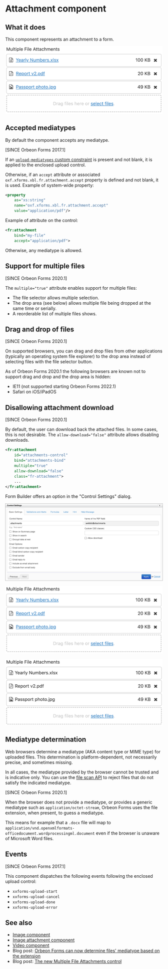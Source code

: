 # Attachment component

## What it does

This component represents an attachment to a form.

![The attachment control with multiple selection enabled](images/xbl-attachment-multiple.png)

## Accepted mediatypes

By default the component accepts any mediatype. 

[SINCE Orbeon Forms 2017.1]

If an [`upload-mediatypes` custom constraint](/xforms/xpath/extension-validation.md#xxfupload-mediatypes) is
present and not blank, it is applied to the enclosed upload control.

Otherwise, if an `accept` attribute or associated `oxf.xforms.xbl.fr.attachment.accept` property is defined and not blank, it is used. Example of system-wide property:

```xml
<property
    as="xs:string"  
    name="oxf.xforms.xbl.fr.attachment.accept"
    value="application/pdf"/>
```

Example of attribute on the control:
    
```xml
<fr:attachment
    bind="my-file"
    accept="application/pdf">
```

Otherwise, any mediatype is allowed.

## Support for multiple files

[SINCE Orbeon Forms 2020.1]

The `multiple="true"` attribute enables support for multiple files:

- The file selector allows multiple selection.
- The drop area (see below) allows multiple file being dropped at the same time or serially.
- A reorderable list of multiple files shows.

## Drag and drop of files

[SINCE Orbeon Forms 2020.1]

On supported browsers, you can drag and drop files from other applications (typically an operating system file explorer) to the drop area instead of selecting files with the file selector button.

As of Orbeon Forms 2020.1 the following browsers are known not to support drag and drop and the drop area is hidden:

- IE11 (not supported starting Orbeon Forms 2022.1)
- Safari on iOS/iPadOS

## Disallowing attachment download

[SINCE Orbeon Forms 2020.1]

By default, the user can download back the attached files. In some cases, this is not desirable. The `allow-download="false"` attribute allows disabling downloads.

```xml
<fr:attachment
    id="attachments-control"
    bind="attachments-bind"
    multiple="true"
    allow-download="false"
    class="fr-attachment">
    ...
</fr:attachment>
```

Form Builder offers an option in the "Control Settings" dialog.

![Allow download option](images/xbl-attachment-control-settings.png)

![With download allowed](images/xbl-attachment-multiple.png)

![With download disallowed](images/xbl-attachment-multiple-nodownload.png)

## Mediatype determination

Web browsers determine a mediatype (AKA content type or MIME type) for uploaded files. This determination is platform-dependent, not necessarily precise, and sometimes missing.

In all cases, the mediatype provided by the browser cannot be trusted and is indicative only. You can use the [file scan API](/form-runner/api/other/file-scan-api.md) to reject files that do not satisfy the indicated mediatype.

[SINCE Orbeon Forms 2020.1]

When the browser does not provide a mediatype, or provides a generic mediatype such as `application/octet-stream`, Orbeon Forms uses the file extension, when present, to guess a mediatype.

This means for example that a `.docx` file will map to `application/vnd.openxmlformats-officedocument.wordprocessingml.document` even if the browser is unaware of Microsoft Word files.    

## Events

[SINCE Orbeon Forms 2017.1]

This component dispatches the following events following the enclosed upload control:

- `xxforms-upload-start`
- `xxforms-upload-cancel`
- `xxforms-upload-done`
- `xxforms-upload-error`

## See also

- [Image component](image.md)
- [Image attachment component](image-attachment.md)
- [Video component](video.md)
- Blog post: [Orbeon Forms can now determine files' mediatype based on the extension](https://blog.orbeon.com/2021/02/orbeon-forms-can-now-determine-files.html)
- Blog post: [The new Multiple File Attachments control](https://blog.orbeon.com/2020/05/the-new-multiple-file-attachments.html)

